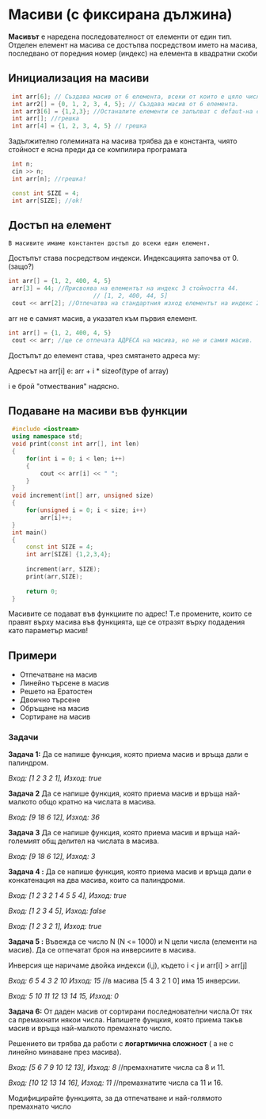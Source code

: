 
# Масиви (с фиксирана дължина)

**Масивът** е наредена последователност от елементи от един тип. Отделен елемент на масива се достъпва посредством името на масива, последвано от поредния номер (индекс) на елемента в квадратни скоби



## Инициализация на масиви

   ```c++
    int arr[6]; // Създава масив от 6 елемента, всеки от които е цяло число.
    int arr2[] = {0, 1, 2, 3, 4, 5}; // Създава масив от 6 елемента.
    int arr3[6] = {1,2,3}; //Останалите елементи се запълват с defaut-на стойност. 
    int arr[]; //грешка
    int arr[4] = {1, 2, 3, 4, 5} // грешка
```

  Задължително големината на масива трябва да е константа, чиято стойност е ясна преди да се компилира програмата

   ```c++
	int n;
	cin >> n;
	int arr[n]; //грешка!
```

   ```c++
	const int SIZE = 4;
	int arr[SIZE]; //ok!
```

## Достъп на елемент
	В масивите имаме константен достъп до всеки един елемент.
Достъпът става посредством индекси. Индексацията започва от 0. (защо?)

   ```c++
   int arr[] = {1, 2, 400, 4, 5}
    arr[3] = 44; //Присвоява на елементът на индекс 3 стойността 44.
					       // [1, 2, 400, 44, 5]
    cout << arr[2]; //Отпечатва на стандартния изход елементът на индекс 2 (400)
   
```
arr не е самият масив, а указател към първия елемент.
   ```c++
   int arr[] = {1, 2, 400, 4, 5}
	cout << arr; //ще се отпечата АДРЕСА на масива, но не и самия масив.
```

Достъпът до елемент става, чрез смятането адреса му:

Адресът на arr[i] е: arr + i * sizeof(type of array)

i е брой "отмествания" надясно.





## Подаване на масиви във функции
   ```c++
    #include <iostream>
    using namespace std;
    void print(const int arr[], int len)
    {
	    for(int i = 0; i < len; i++)
	    {
	        cout << arr[i] << " ";
	    }
	}
	void increment(int[] arr, unsigned size)
	{
		for(unsigned i = 0; i < size; i++)
			arr[i]++;
	}
	int main()
	{
	    const int SIZE = 4;
	    int arr[SIZE] {1,2,3,4};
    
        increment(arr, SIZE);
	    print(arr,SIZE);
    
	    return 0;
    }
```
 Масивите се подават във функциите по адрес! 
 Т.е промените, които се правят върху масива във функцията, ще се отразят върху подадения като параметър масив!
## Примери

 - Отпечатване на масив
 - Линейно търсене в масив
 -  Решето на Ератостен
 - Двоично търсене
 - Обръщане на масив
 - Сортиране на масив

<h3>Задачи</h3>

**Задача 1:** Да се напише функция, която приема масив и връща дали е палиндром.

*Вход: [1 2 3 2 1], Изход: true*

**Задача 2** Да се напише функция, която приема масив и връща най-малкото общо кратно на числата в масива.

*Вход: [9 18 6 12], Изход: 36*


**Задача 3** Да се напише функция, която приема масив и връща най-големият общ делител на числата в масива.

*Вход: [9 18 6 12], Изход: 3*

**Задача 4 :** Да се напише функция, която приема масив и връща дали е конкатенация на два масива, които са палиндроми.

*Вход: [1 2 3 2 1 4 5 5 4], Изход: true*

*Вход: [1 2 3 4 5], Изход: false*

*Вход: [1 2 3 2 1], Изход: true*


**Задача 5 :** Въвежда се число N (N <= 1000) и N цели числа (елементи на масив).
Да се отпечатат броя на инверсиите в масива.

Инверсия ще наричаме двойка индекси (i,j), където i < j  и arr[i] > arr[j]

*Вход: 6 5 4 3 2 10  Изход: 15* //в масива [5 4 3 2 1 0]  има 15 инверсии.

*Вход: 5 10 11 12 13 14 15, Изход: 0*


**Задача 6:** 
От даден масив от  сортирани последнователни числа.От тях са премахнати някои числа.
Напишете фунцкия, която приема такъв масив и връща най-малкото премахнато число.

Решението ви трябва да работи с **логартмична сложност** ( а не с линейно минаване през масива). 

*Вход: [5 6 7 9 10 12 13], Изход: 8* //премахнатите числа са 8 и 11.

*Вход: [10 12 13 14 16], Изход: 11* //премахнатите числа са 11 и 16.

Модифицирайте функцията, за да отпечатване и най-голямото премахнато число
